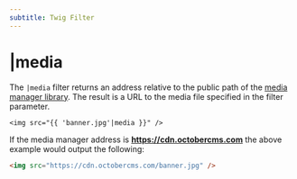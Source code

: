 ```yaml
---
subtitle: Twig Filter
---
```

# |media

The `|media` filter returns an address relative to the public path of the [media manager library](../../cms/media/introduction.md). The result is a URL to the media file specified in the filter parameter.

```twig
<img src="{{ 'banner.jpg'|media }}" />
```

If the media manager address is __https://cdn.octobercms.com__ the above example would output the following:

```html
<img src="https://cdn.octobercms.com/banner.jpg" />
```
